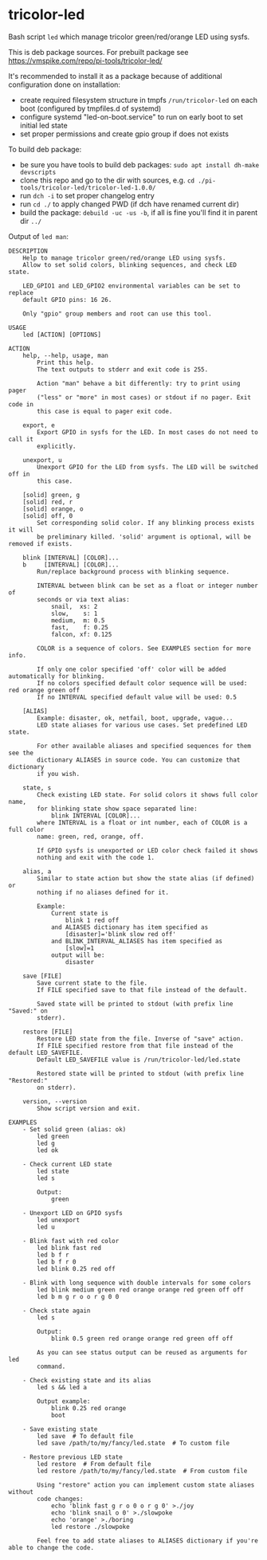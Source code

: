 # tricolor-led

Bash script `led` which manage tricolor green/red/orange LED using sysfs.

This is deb package sources.
For prebuilt package see https://vmspike.com/repo/pi-tools/tricolor-led/

It's recommended to install it as a package because of additional configuration done on installation:
- create required filesystem structure in tmpfs `/run/tricolor-led` on each boot (configured by tmpfiles.d of systemd)
- configure systemd "led-on-boot.service" to run on early boot to set initial led state
- set proper permissions and create gpio group if does not exists

To build deb package:
- be sure you have tools to build deb packages: `sudo apt install dh-make devscripts`
- clone this repo and go to the dir with sources, e.g. `cd ./pi-tools/tricolor-led/tricolor-led-1.0.0/`
- run `dch -i` to set proper changelog entry
- run `cd ./` to apply changed PWD (if dch have renamed current dir)
- build the package: `debuild -uc -us -b`, if all is fine you'll find it in parent dir `../`

Output of `led man`:
```
DESCRIPTION
    Help to manage tricolor green/red/orange LED using sysfs.
    Allow to set solid colors, blinking sequences, and check LED state.

    LED_GPIO1 and LED_GPIO2 environmental variables can be set to replace
    default GPIO pins: 16 26.

    Only "gpio" group members and root can use this tool.

USAGE
    led [ACTION] [OPTIONS]

ACTION
    help, --help, usage, man
        Print this help.
        The text outputs to stderr and exit code is 255.

        Action "man" behave a bit differently: try to print using pager
        ("less" or "more" in most cases) or stdout if no pager. Exit code in
        this case is equal to pager exit code.

    export, e
        Export GPIO in sysfs for the LED. In most cases do not need to call it
        explicitly.

    unexport, u
        Unexport GPIO for the LED from sysfs. The LED will be switched off in
        this case.

    [solid] green, g
    [solid] red, r
    [solid] orange, o
    [solid] off, 0
        Set corresponding solid color. If any blinking process exists it will
        be preliminary killed. 'solid' argument is optional, will be removed if exists.

    blink [INTERVAL] [COLOR]...
    b     [INTERVAL] [COLOR]...
        Run/replace background process with blinking sequence.

        INTERVAL between blink can be set as a float or integer number of
        seconds or via text alias:
            snail,  xs: 2
            slow,    s: 1
            medium,  m: 0.5
            fast,    f: 0.25
            falcon, xf: 0.125

        COLOR is a sequence of colors. See EXAMPLES section for more info.

        If only one color specified 'off' color will be added automatically for blinking.
        If no colors specified default color sequence will be used: red orange green off
        If no INTERVAL specified default value will be used: 0.5

    [ALIAS]
        Example: disaster, ok, netfail, boot, upgrade, vague...
        LED state aliases for various use cases. Set predefined LED state.

        For other available aliases and specified sequences for them see the
        dictionary ALIASES in source code. You can customize that dictionary
        if you wish.

    state, s
        Check existing LED state. For solid colors it shows full color name,
        for blinking state show space separated line:
            blink INTERVAL [COLOR]...
        where INTERVAL is a float or int number, each of COLOR is a full color
        name: green, red, orange, off.

        If GPIO sysfs is unexported or LED color check failed it shows
        nothing and exit with the code 1.

    alias, a
        Similar to state action but show the state alias (if defined) or
        nothing if no aliases defined for it.

        Example:
            Current state is
                blink 1 red off
            and ALIASES dictionary has item specified as
                [disaster]='blink slow red off'
            and BLINK_INTERVAL_ALIASES has item specified as
                [slow]=1
            output will be:
                disaster

    save [FILE]
        Save current state to the file.
        If FILE specified save to that file instead of the default.

        Saved state will be printed to stdout (with prefix line "Saved:" on
        stderr).

    restore [FILE]
        Restore LED state from the file. Inverse of "save" action.
        If FILE specified restore from that file instead of the default LED_SAVEFILE.
        Default LED_SAVEFILE value is /run/tricolor-led/led.state

        Restored state will be printed to stdout (with prefix line "Restored:"
        on stderr).

    version, --version
        Show script version and exit.

EXAMPLES
    - Set solid green (alias: ok)
        led green
        led g
        led ok

    - Check current LED state
        led state
        led s

        Output:
            green

    - Unexport LED on GPIO sysfs
        led unexport
        led u

    - Blink fast with red color
        led blink fast red
        led b f r
        led b f r 0
        led blink 0.25 red off

    - Blink with long sequence with double intervals for some colors
        led blink medium green red orange orange red green off off
        led b m g r o o r g 0 0

    - Check state again
        led s

        Output:
            blink 0.5 green red orange orange red green off off

        As you can see status output can be reused as arguments for led
        command.

    - Check existing state and its alias
        led s && led a

        Output example:
            blink 0.25 red orange
            boot

    - Save existing state
        led save  # To default file
        led save /path/to/my/fancy/led.state  # To custom file

    - Restore previous LED state
        led restore  # From default file
        led restore /path/to/my/fancy/led.state  # From custom file

        Using "restore" action you can implement custom state aliases without
        code changes:
            echo 'blink fast g r o 0 o r g 0' >./joy
            echo 'blink snail o 0' >./slowpoke
            echo 'orange' >./boring
            led restore ./slowpoke

        Feel free to add state aliases to ALIASES dictionary if you're able to change the code.
```
